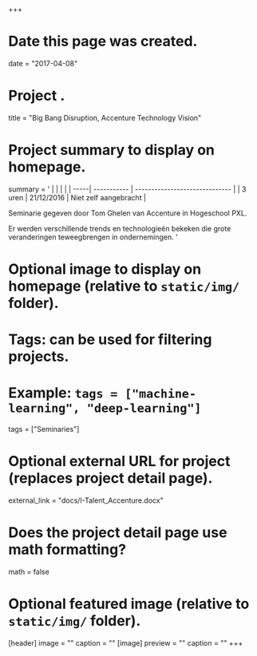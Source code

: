 +++
# Date this page was created.
date = "2017-04-08"

# Project .
title = "Big Bang Disruption, Accenture Technology Vision"

# Project summary to display on homepage.
summary = '
|            |                    | |
| -----| ----------- | ------------------------------ |
| 3 uren  | 21/12/2016  | Niet zelf aangebracht          |

Seminarie gegeven door Tom Ghelen van Accenture in Hogeschool PXL.  

Er werden verschillende trends en technologieën bekeken die grote veranderingen teweegbrengen in ondernemingen.
'

# Optional image to display on homepage (relative to `static/img/` folder).


# Tags: can be used for filtering projects.
# Example: `tags = ["machine-learning", "deep-learning"]`
tags = ["Seminaries"]


# Optional external URL for project (replaces project detail page).
external_link = "docs/I-Talent_Accenture.docx"

# Does the project detail page use math formatting?
math = false

# Optional featured image (relative to `static/img/` folder).
[header]
image = ""
caption = ""
[image]
preview = ""
caption = ""
+++
